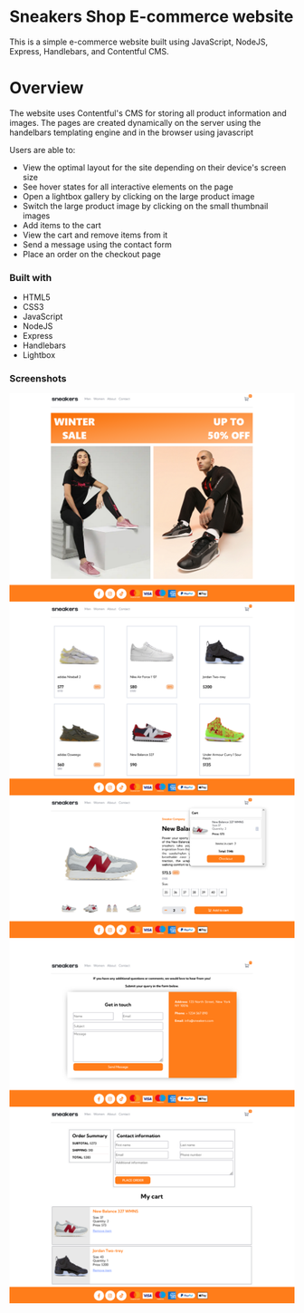 # Sneakers Shop E-commerce website

This is a simple e-commerce website built using JavaScript, NodeJS, Express, Handlebars, and Contentful CMS.

# Overview

The website uses Contentful's CMS for storing all product information and images.
The pages are created dynamically on the server using the handelbars templating engine and in the browser using javascript

Users are able to:

- View the optimal layout for the site depending on their device's screen size
- See hover states for all interactive elements on the page
- Open a lightbox gallery by clicking on the large product image
- Switch the large product image by clicking on the small thumbnail images
- Add items to the cart
- View the cart and remove items from it
- Send a message using the contact form
- Place an order on the checkout page

### Built with

- HTML5
- CSS3
- JavaScript
- NodeJS
- Express
- Handlebars
- Lightbox

### Screenshots

![](/screenshots/home.png "Home page")
![](/screenshots/men.png "Men products page")
![](/screenshots/product.png "Single product page")
![](/screenshots/contact.png "Contact page")
![](/screenshots/checkout.png "Checkout page")

